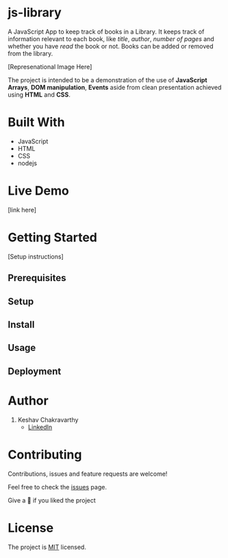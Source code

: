 # js-library
A JavaScript App to keep track of books in a Library. It keeps track of information relevant to each book, like _title_, _author_, _number of pages_ and whether you have _read_ the book or not. Books can be added or removed from the library. 

[Represenational Image Here]

The project is intended to be a demonstration of the use of **JavaScript Arrays**, **DOM manipulation**, **Events** aside from clean presentation achieved using **HTML** and **CSS**.

# Built With

- JavaScript
- HTML
- CSS
- nodejs

# Live Demo

[link here]

# Getting Started

[Setup instructions]

## Prerequisites

## Setup

## Install

## Usage

## Deployment

# Author

1. Keshav Chakravarthy
    - [LinkedIn](https://www.linkedin.com/in/k3shavchakravarthy/)

# Contributing

Contributions, issues and feature requests are welcome!

Feel free to check the [issues](https://github.com/keshav-c/js-library/issues) page.

Give a 🌟 if you liked the project

# License

The project is [MIT](https://opensource.org/licenses/MIT) licensed.